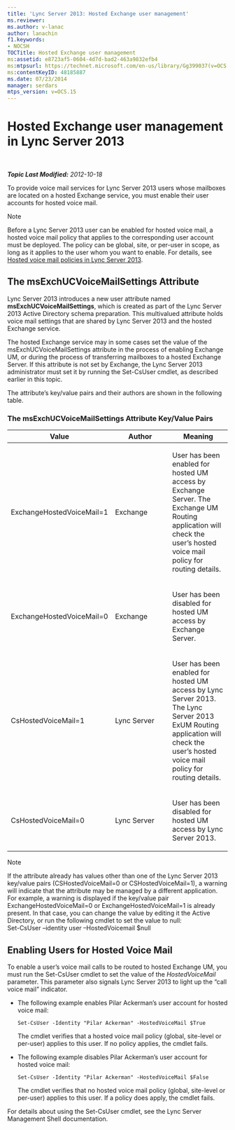 ```yaml
---
title: 'Lync Server 2013: Hosted Exchange user management'
ms.reviewer: 
ms.author: v-lanac
author: lanachin
f1.keywords:
- NOCSH
TOCTitle: Hosted Exchange user management
ms:assetid: e8723af5-0604-4d7d-bad2-463a9832efb4
ms:mtpsurl: https://technet.microsoft.com/en-us/library/Gg399037(v=OCS.15)
ms:contentKeyID: 48185887
ms.date: 07/23/2014
manager: serdars
mtps_version: v=OCS.15
---
```


<div data-xmlns="http://www.w3.org/1999/xhtml">

<div class="topic" data-xmlns="http://www.w3.org/1999/xhtml" data-msxsl="urn:schemas-microsoft-com:xslt" data-cs="http://msdn.microsoft.com/">

<div data-asp="http://msdn2.microsoft.com/asp">

# Hosted Exchange user management in Lync Server 2013

</div>

<div id="mainSection">

<div id="mainBody">

<span> </span>

_**Topic Last Modified:** 2012-10-18_

To provide voice mail services for Lync Server 2013 users whose mailboxes are located on a hosted Exchange service, you must enable their user accounts for hosted voice mail.

<div>


> [!NOTE]  
> Before a Lync Server 2013 user can be enabled for hosted voice mail, a hosted voice mail policy that applies to the corresponding user account must be deployed. The policy can be global, site, or per-user in scope, as long as it applies to the user whom you want to enable. For details, see <A href="lync-server-2013-hosted-voice-mail-policies.md">Hosted voice mail policies in Lync Server 2013</A>.



</div>

<div>

## The msExchUCVoiceMailSettings Attribute

Lync Server 2013 introduces a new user attribute named **msExchUCVoiceMailSettings**, which is created as part of the Lync Server 2013 Active Directory schema preparation. This multivalued attribute holds voice mail settings that are shared by Lync Server 2013 and the hosted Exchange service.

The hosted Exchange service may in some cases set the value of the msExchUCVoiceMailSettings attribute in the process of enabling Exchange UM, or during the process of transferring mailboxes to a hosted Exchange Server. If this attribute is not set by Exchange, the Lync Server 2013 administrator must set it by running the Set-CsUser cmdlet, as described earlier in this topic.

The attribute’s key/value pairs and their authors are shown in the following table.

### The msExchUCVoiceMailSettings Attribute Key/Value Pairs

<table>
<colgroup>
<col style="width: 33%" />
<col style="width: 33%" />
<col style="width: 33%" />
</colgroup>
<thead>
<tr class="header">
<th>Value</th>
<th>Author</th>
<th>Meaning</th>
</tr>
</thead>
<tbody>
<tr class="odd">
<td><p>ExchangeHostedVoiceMail=1</p></td>
<td><p>Exchange</p></td>
<td><p>User has been enabled for hosted UM access by Exchange Server. The Exchange UM Routing application will check the user’s hosted voice mail policy for routing details.</p></td>
</tr>
<tr class="even">
<td><p>ExchangeHostedVoiceMail=0</p></td>
<td><p>Exchange</p></td>
<td><p>User has been disabled for hosted UM access by Exchange Server.</p></td>
</tr>
<tr class="odd">
<td><p>CsHostedVoiceMail=1</p></td>
<td><p>Lync Server</p></td>
<td><p>User has been enabled for hosted UM access by Lync Server 2013. The Lync Server 2013 ExUM Routing application will check the user’s hosted voice mail policy for routing details.</p></td>
</tr>
<tr class="even">
<td><p>CsHostedVoiceMail=0</p></td>
<td><p>Lync Server</p></td>
<td><p>User has been disabled for hosted UM access by Lync Server 2013.</p></td>
</tr>
</tbody>
</table>


<div>


> [!NOTE]  
> If the attribute already has values other than one of the Lync Server 2013 key/value pairs (CSHostedVoiceMail=0 or CSHostedVoiceMail=1), a warning will indicate that the attribute may be managed by a different application. For example, a warning is displayed if the key/value pair ExchangeHostedVoiceMail=0 or ExchangeHostedVoiceMail=1 is already present. In that case, you can change the value by editing it the Active Directory, or run the following cmdlet to set the value to null:<BR>Set-CsUser –identity user –HostedVoicemail $null



</div>

</div>

<div>

## Enabling Users for Hosted Voice Mail

To enable a user’s voice mail calls to be routed to hosted Exchange UM, you must run the Set-CsUser cmdlet to set the value of the *HostedVoiceMail* parameter. This parameter also signals Lync Server 2013 to light up the “call voice mail” indicator.

  - The following example enables Pilar Ackerman’s user account for hosted voice mail:
    
        Set-CsUser -Identity "Pilar Ackerman" -HostedVoiceMail $True
    
    The cmdlet verifies that a hosted voice mail policy (global, site-level or per-user) applies to this user. If no policy applies, the cmdlet fails.

  - The following example disables Pilar Ackerman’s user account for hosted voice mail:
    
        Set-CsUser -Identity "Pilar Ackerman" -HostedVoiceMail $False
    
    The cmdlet verifies that no hosted voice mail policy (global, site-level or per-user) applies to this user. If a policy does apply, the cmdlet fails.

For details about using the Set-CsUser cmdlet, see the Lync Server Management Shell documentation.

</div>

</div>

<span> </span>

</div>

</div>

</div>

